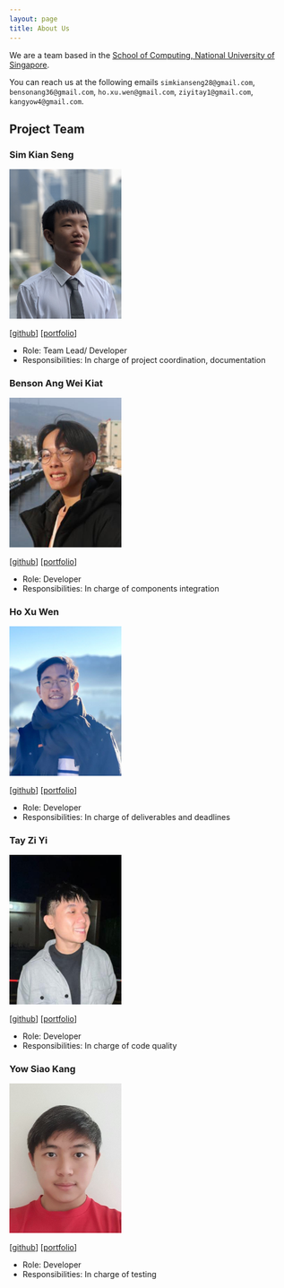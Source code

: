 ```yaml
---
layout: page
title: About Us
---
```


We are a team based in the [School of Computing, National University of Singapore](http://www.comp.nus.edu.sg).

You can reach us at the following emails `simkianseng28@gmail.com`, `bensonang36@gmail.com`, `ho.xu.wen@gmail.com`, `ziyitay1@gmail.com`, `kangyow4@gmail.com`.

## Project Team

### Sim Kian Seng

<img src="images/team/simkianseng.png" width="200px">

[[github](https://github.com/SimKianSeng)]
[[portfolio](team/simkianseng)]

* Role: Team Lead/ Developer
* Responsibilities: In charge of project coordination, documentation

### Benson Ang Wei Kiat

<img src="images/benson15912.png" width="200px">

[[github](http://github.com/Benson15912)]
[[portfolio](team/benson15912)]

* Role: Developer
* Responsibilities: In charge of components integration

### Ho Xu Wen

<img src="images/team/hoxuwen.png" width="200px">

[[github](http://github.com/xuwen-ho)]
[[portfolio](team/hoxuwen)]

* Role: Developer
* Responsibilities: In charge of deliverables and deadlines

### Tay Zi Yi

<img src="images/team/tayziyi.png" width="200px">

[[github](http://github.com/tayziyi)]
[[portfolio](team/tayziyi)]

* Role: Developer
* Responsibilities: In charge of code quality

### Yow Siao Kang

<img src="images/team/yowsiaokang.png" width="200px">

[[github](http://github.com/YowSiaoKang)]
[[portfolio](team/yowsiaokang)]

* Role: Developer
* Responsibilities: In charge of testing
